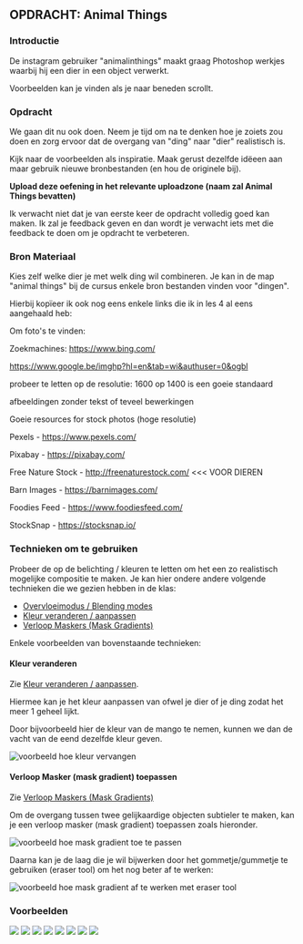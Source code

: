 ## OPDRACHT: Animal Things

### Introductie
De instagram gebruiker "animalinthings" maakt graag Photoshop werkjes waarbij hij een dier in een object verwerkt.

Voorbeelden kan je vinden als je naar beneden scrollt.

### Opdracht
We gaan dit nu ook doen. Neem je tijd om na te denken hoe je zoiets zou doen en zorg ervoor dat de overgang van "ding" naar "dier" realistisch is.

Kijk naar de voorbeelden als inspiratie. Maak gerust dezelfde idëeen aan maar gebruik nieuwe bronbestanden (en hou de originele bij).

**Upload deze oefening in het relevante uploadzone (naam zal Animal Things bevatten)**

Ik verwacht niet dat je van eerste keer de opdracht volledig goed kan maken. Ik zal je feedback geven en dan wordt je verwacht iets met die feedback te doen om je opdracht te verbeteren.

### Bron Materiaal

Kies zelf welke dier je met welk ding wil combineren. Je kan in de map "animal things" bij de cursus enkele bron bestanden vinden voor "dingen". 

Hierbij kopïeer ik ook nog eens enkele links die ik in les 4 al eens aangehaald heb:

Om foto's te vinden:

Zoekmachines:
https://www.bing.com/

https://www.google.be/imghp?hl=en&tab=wi&authuser=0&ogbl

probeer te letten op de resolutie: 1600 op 1400 is een goeie standaard

afbeeldingen zonder tekst of teveel bewerkingen

Goeie resources for stock photos (hoge resolutie)

Pexels - https://www.pexels.com/

Pixabay - https://pixabay.com/

Free Nature Stock - http://freenaturestock.com/ <<< VOOR DIEREN

Barn Images - https://barnimages.com/

Foodies Feed - https://www.foodiesfeed.com/

StockSnap - https://stocksnap.io/

### Technieken om te gebruiken

Probeer de op de belichting / kleuren te letten om het een zo realistisch mogelijke compositie te maken.
Je kan hier ondere andere volgende technieken die we gezien hebben in de klas:

- [Overvloeimodus / Blending modes](https://goldflow.github.io/photoshop-courses/les1/#4-overvloeimodus-blending-mode)
- [Kleur veranderen / aanpassen](https://goldflow.github.io/photoshop-courses/les4/#1-verkleuren)
- [Verloop Maskers (Mask Gradients)](https://github.com/Goldflow/photoshop-courses/tree/master/les1#53-masks-gradients)

Enkele voorbeelden van bovenstaande technieken:

#### Kleur veranderen
Zie [Kleur veranderen / aanpassen](https://goldflow.github.io/photoshop-courses/les4/#1-verkleuren).

Hiermee kan je het kleur aanpassen van ofwel je dier of je ding zodat het meer 1 geheel lijkt.

Door bijvoorbeeld hier de kleur van de mango te nemen, kunnen we dan de vacht van de eend dezelfde kleur geven.

![voorbeeld hoe kleur vervangen](kleur-vervangen.gif)

#### Verloop Masker (mask gradient) toepassen
Zie [Verloop Maskers (Mask Gradients)](https://github.com/Goldflow/photoshop-courses/tree/master/les1#53-masks-gradients)

Om de overgang tussen twee gelijkaardige objecten subtieler te maken, kan je een verloop masker (mask gradient) toepassen zoals hieronder.

![voorbeeld hoe mask gradient toe te passen](mask-gradient.gif)

Daarna kan je de laag die je wil bijwerken door het gommetje/gummetje te gebruiken (eraser tool) om het nog beter af te werken:

![voorbeeld hoe mask gradient af te werken met eraser tool](mask-gradient-afwerk.gif)




### Voorbeelden

![](animalinthings/aubergine-orca.jpg)
![](animalinthings/banana-sheep.jpg)
![](animalinthings/bread-dog.jpg)
![](animalinthings/cat-burger.jpg)
![](animalinthings/frog.jpg)
![](animalinthings/pickle-lizard.jpg)
![](animalinthings/tiger-ice-cream.jpg)
![](animalinthings/hot-dog.jpg)

